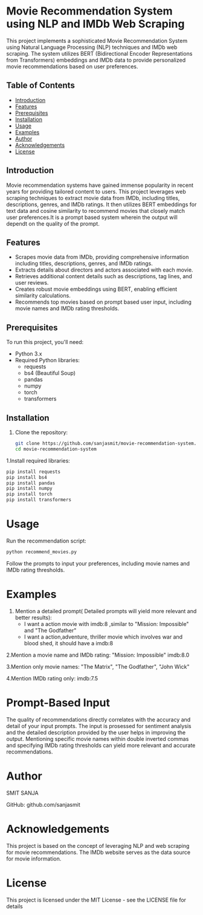 # Movie Recommendation System using NLP and IMDb Web Scraping

This project implements a sophisticated Movie Recommendation System using Natural Language Processing (NLP) techniques and IMDb web scraping. The system utilizes BERT (Bidirectional Encoder Representations from Transformers) embeddings and IMDb data to provide personalized movie recommendations based on user preferences.

## Table of Contents

- [Introduction](#introduction)
- [Features](#features)
- [Prerequisites](#prerequisites)
- [Installation](#installation)
- [Usage](#usage)
- [Examples](#examples)
- [Author](#author)
- [Acknowledgements](#acknowledgements)
- [License](#license)

## Introduction

Movie recommendation systems have gained immense popularity in recent years for providing tailored content to users.
This project leverages web scraping techniques to extract movie data from IMDb, including titles, descriptions, genres, and 
IMDb ratings. It then utilizes BERT embeddings for text data and cosine similarity to recommend movies that closely match user 
preferences.It is a prompt based system wherein the output will dependt on the quality of the prompt.

## Features

- Scrapes movie data from IMDb, providing comprehensive information including titles, descriptions, genres, and IMDb ratings.
- Extracts details about directors and actors associated with each movie.
- Retrieves additional content details such as descriptions, tag lines, and user reviews.
- Creates robust movie embeddings using BERT, enabling efficient similarity calculations.
- Recommends top movies based on prompt based user input, including movie names and IMDb rating thresholds.

## Prerequisites

To run this project, you\'ll need:

- Python 3.x
- Required Python libraries:
  - requests
  - bs4 (Beautiful Soup)
  - pandas
  - numpy
  - torch
  - transformers
## Installation

1. Clone the repository:
   ```bash
   git clone https://github.com/sanjasmit/movie-recommendation-system.git
   cd movie-recommendation-system


1.Install required libraries:


```python
pip install requests 
pip install bs4 
pip install pandas 
pip install numpy 
pip install torch 
pip install transformers
```

# Usage

Run the recommendation script:


```python
python recommend_movies.py
```

Follow the prompts to input your preferences, including movie names and IMDb rating thresholds.

# Examples

1. Mention a detailed prompt( Detailed prompts will yield more relevant and better results): 
    - I want a action movie with imdb:8 ,similar to "Mission: Impossible" and "The Godfather" 
    - I want a action,adventure, thriller movie which involves war and blood shed, it should have a imdb:8

2.Mention a movie name and IMDb rating: "Mission: Impossible" imdb:8.0

3.Mention only movie names: "The Matrix", "The Godfather", "John Wick"


4.Mention IMDb rating only: imdb:7.5

# Prompt-Based Input

The quality of recommendations directly correlates with the accuracy and detail of your input prompts. The input is prosessed for sentiment analysis and the detailed description provided by the user helps in improving the output. Mentioning specific movie names within double inverted commas and specifying IMDb rating thresholds can yield more relevant and accurate recommendations.

# Author

SMIT SANJA

GitHub: github.com/sanjasmit

# Acknowledgements

This project is based on the concept of leveraging NLP and web scraping for movie recommendations. The IMDb website serves as the data source for movie information.

# License

This project is licensed under the MIT License - see the LICENSE file for details


```python

```
